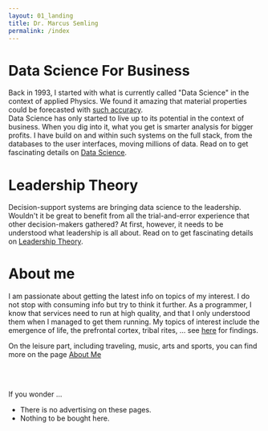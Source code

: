 ```yaml
---
layout: 01_landing
title: Dr. Marcus Semling
permalink: /index
---
```


# Data Science For Business

Back in 1993, I started with what is currently called "Data Science" in the context of applied Physics.
We found it amazing that material properties could be forecasted with [such accuracy](https://doi.org/10.1002/(SICI)1099-128X(199709/10)11:5<403::AID-CEM485>3.0.CO;2-L). <br/>
Data Science has only started to live up to its potential in the context of business. When you dig into it, what you get is smarter analysis for bigger profits. I have build on and within such systems on the full stack, from the databases to the user interfaces, moving millions of data. Read on to get fascinating details on [Data Science](datascience).


# Leadership Theory

Decision-support systems are bringing data science to the leadership.
Wouldn't it be great to benefit from all the trial-and-error experience that other decision-makers gathered? 
At first, however, it needs to be understood what leadership is all about.
Read on to get fascinating details on [Leadership Theory](leadershiptheory).


# About me

I am passionate about getting the latest info on topics of my interest. I do not stop with consuming info but try to think it further. As a programmer, I know that services need to run at high quality, and that I only understood them when I managed to get them running. 
My topics of interest include the emergence of life, the prefrontal cortex, tribal rites, ... see [here](here) for findings.


On the leisure part, including traveling, music, arts and sports, you can find more on the page [About Me](aboutme)

<br/><br/>

If you wonder ... 
- There is no advertising on these pages.
- Nothing to be bought here.









